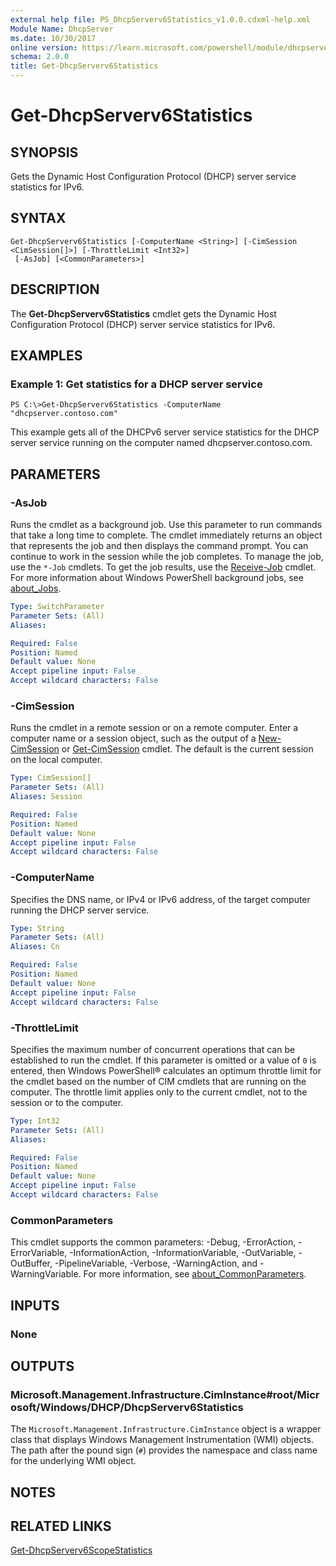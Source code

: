 ```yaml
---
external help file: PS_DhcpServerv6Statistics_v1.0.0.cdxml-help.xml
Module Name: DhcpServer
ms.date: 10/30/2017
online version: https://learn.microsoft.com/powershell/module/dhcpserver/get-dhcpserverv6statistics?view=windowsserver2012r2-ps&wt.mc_id=ps-gethelp
schema: 2.0.0
title: Get-DhcpServerv6Statistics
---
```


# Get-DhcpServerv6Statistics

## SYNOPSIS
Gets the Dynamic Host Configuration Protocol (DHCP) server service statistics for IPv6.

## SYNTAX

```
Get-DhcpServerv6Statistics [-ComputerName <String>] [-CimSession <CimSession[]>] [-ThrottleLimit <Int32>]
 [-AsJob] [<CommonParameters>]
```

## DESCRIPTION
The **Get-DhcpServerv6Statistics** cmdlet gets the Dynamic Host Configuration Protocol (DHCP) server service statistics for IPv6.

## EXAMPLES

### Example 1: Get statistics for a DHCP server service
```
PS C:\>Get-DhcpServerv6Statistics -ComputerName "dhcpserver.contoso.com"
```

This example gets all of the DHCPv6 server service statistics for the DHCP server service running on the computer named dhcpserver.contoso.com.

## PARAMETERS

### -AsJob
Runs the cmdlet as a background job.
Use this parameter to run commands that take a long time to complete. 
The cmdlet immediately returns an object that represents the job and then displays the command prompt.
You can continue to work in the session while the job completes.
To manage the job, use the `*-Job` cmdlets.
To get the job results, use the [Receive-Job](https://go.microsoft.com/fwlink/?LinkID=113372) cmdlet. 
For more information about Windows PowerShell background jobs, see [about_Jobs](https://go.microsoft.com/fwlink/?LinkID=113251).

```yaml
Type: SwitchParameter
Parameter Sets: (All)
Aliases: 

Required: False
Position: Named
Default value: None
Accept pipeline input: False
Accept wildcard characters: False
```

### -CimSession
Runs the cmdlet in a remote session or on a remote computer.
Enter a computer name or a session object, such as the output of a [New-CimSession](/powershell/module/cimcmdlets/new-cimsession) or [Get-CimSession](https://go.microsoft.com/fwlink/p/?LinkId=227966) cmdlet.
The default is the current session on the local computer.

```yaml
Type: CimSession[]
Parameter Sets: (All)
Aliases: Session

Required: False
Position: Named
Default value: None
Accept pipeline input: False
Accept wildcard characters: False
```

### -ComputerName
Specifies the DNS name, or IPv4 or IPv6 address, of the target computer running the DHCP server service.

```yaml
Type: String
Parameter Sets: (All)
Aliases: Cn

Required: False
Position: Named
Default value: None
Accept pipeline input: False
Accept wildcard characters: False
```

### -ThrottleLimit
Specifies the maximum number of concurrent operations that can be established to run the cmdlet.
If this parameter is omitted or a value of `0` is entered, then Windows PowerShell® calculates an optimum throttle limit for the cmdlet based on the number of CIM cmdlets that are running on the computer.
The throttle limit applies only to the current cmdlet, not to the session or to the computer.

```yaml
Type: Int32
Parameter Sets: (All)
Aliases: 

Required: False
Position: Named
Default value: None
Accept pipeline input: False
Accept wildcard characters: False
```

### CommonParameters
This cmdlet supports the common parameters: -Debug, -ErrorAction, -ErrorVariable, -InformationAction, -InformationVariable, -OutVariable, -OutBuffer, -PipelineVariable, -Verbose, -WarningAction, and -WarningVariable. For more information, see [about_CommonParameters](https://go.microsoft.com/fwlink/?LinkID=113216).

## INPUTS

### None

## OUTPUTS

### Microsoft.Management.Infrastructure.CimInstance#root/Microsoft/Windows/DHCP/DhcpServerv6Statistics
The `Microsoft.Management.Infrastructure.CimInstance` object is a wrapper class that displays Windows Management Instrumentation (WMI) objects.
The path after the pound sign (`#`) provides the namespace and class name for the underlying WMI object.

## NOTES

## RELATED LINKS

[Get-DhcpServerv6ScopeStatistics](./Get-DhcpServerv6ScopeStatistics.md)
